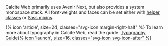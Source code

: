 Calcite Web primarily uses Avenir Next, but also provides a system monospace stack. All font-weights and faces can be set either with [helper classes](#avenir) or [Sass mixins](../sass/#font-families).

<div class="panel panel-white leader-half trailer-1 inline-block">
{% icon 'article', size=24, classes="svg-icon margin-right-half" %} To learn more about typography in Calcite Web, read the guide: <a href="{{relativePath}}/guides/a11y#color-finder" class="btn btn-clear margin-left-half">Typography Guide{% icon 'launch', size=16, classes="svg-icon svg-icon-after" %}</a>
</div>
